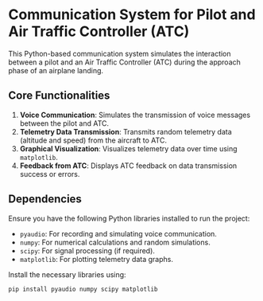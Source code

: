 # Communication System for Pilot and Air Traffic Controller (ATC)

This Python-based communication system simulates the interaction between a pilot and an Air Traffic Controller (ATC) during the approach phase of an airplane landing.

## Core Functionalities

1. **Voice Communication**: Simulates the transmission of voice messages between the pilot and ATC.
2. **Telemetry Data Transmission**: Transmits random telemetry data (altitude and speed) from the aircraft to ATC.
3. **Graphical Visualization**: Visualizes telemetry data over time using `matplotlib`.
4. **Feedback from ATC**: Displays ATC feedback on data transmission success or errors.

## Dependencies

Ensure you have the following Python libraries installed to run the project:

- `pyaudio`: For recording and simulating voice communication.
- `numpy`: For numerical calculations and random simulations.
- `scipy`: For signal processing (if required).
- `matplotlib`: For plotting telemetry data graphs.

Install the necessary libraries using:
```bash
pip install pyaudio numpy scipy matplotlib

